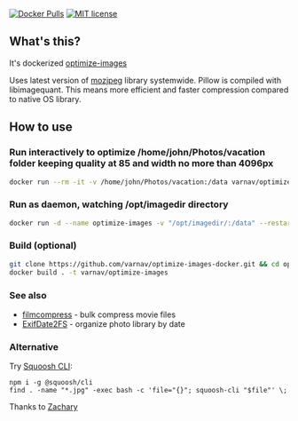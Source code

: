 [![Docker Pulls](https://img.shields.io/docker/pulls/varnav/optimize-images.svg)](https://hub.docker.com/r/varnav/optimize-images) [![MIT license](https://img.shields.io/badge/License-MIT-blue.svg)](https://opensource.org/licenses/MIT/)

## What's this?

It's dockerized [optimize-images](https://github.com/victordomingos/optimize-images/)

Uses latest version of [mozjpeg](https://github.com/mozilla/mozjpeg) library systemwide. Pillow is compiled with libimagequant. This means more efficient and faster compression compared to native OS library.

## How to use

### Run interactively to optimize /home/john/Photos/vacation folder keeping quality at 85 and width no more than 4096px

```sh
docker run --rm -it -v /home/john/Photos/vacation:/data varnav/optimize-images -q 85 -mw 4096 --keep-exif /data
```

### Run as daemon, watching /opt/imagedir directory

```sh
docker run -d --name optimize-images -v "/opt/imagedir/:/data" --restart on-failure:10 --network none --security-opt no-new-privileges  varnav/optimize-images --watch-directory /data
```

### Build (optional)

```sh
git clone https://github.com/varnav/optimize-images-docker.git && cd optimize-images-docker
docker build . -t varnav/optimize-images
```

### See also

* [filmcompress](https://github.com/varnav/filmcompress) - bulk compress movie files
* [ExifDate2FS](https://github.com/varnav/ExifDate2FS) - organize photo library by date

### Alternative

Try [Squoosh CLI](https://www.npmjs.com/package/@squoosh/cli):

```
npm i -g @squoosh/cli
find . -name "*.jpg" -exec bash -c 'file="{}"; squoosh-cli "$file"' \;
```

Thanks to [Zachary](https://zachrussell.net/blog/bulk-optimize-images-with-squoosh-cli/)
